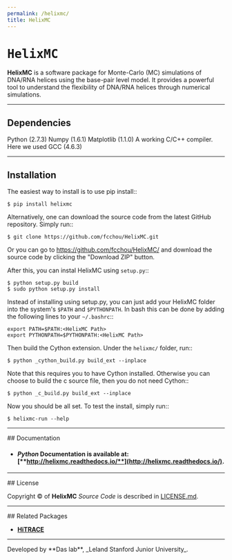 ```yaml
---
permalink: /helixmc/
title: HelixMC
---
```


# <samp>HelixMC</samp>

**HelixMC** is a software package for Monte-Carlo (MC) simulations of DNA/RNA helices 
using the base-pair level model. It provides a powerful tool to understand the flexibility of
DNA/RNA helices through numerical simulations.


<hr/>

## Dependencies 

Python (2.7.3)
Numpy (1.6.1)
Matplotlib (1.1.0)
A working C/C++ compiler. Here we used GCC (4.6.3)

	
<hr/>

## Installation

The easiest way to install is to use pip install::

    $ pip install helixmc

Alternatively, one can download the source code from the latest GitHub
repository. Simply run::

    $ git clone https://github.com/fcchou/HelixMC.git

Or you can go to https://github.com/fcchou/HelixMC/ and download the source
code by clicking the "Download ZIP" button.

After this, you can instal HelixMC using `setup.py`::

    $ python setup.py build
    $ sudo python setup.py install

Instead of installing using setup.py, you can just add your HelixMC folder
into the system's ``$PATH`` and ``$PYTHONPATH``. In bash this can be done by
adding the following lines to your ``~/.bashrc``::

    export PATH=$PATH:<HelixMC Path>
    export PYTHONPATH=$PYTHONPATH:<HelixMC Path>

Then build the Cython extension. Under the ``helixmc/`` folder, run::

    $ python _cython_build.py build_ext --inplace

Note that this requires you to have Cython installed. Otherwise you can choose
to build the c source file, then you do not need Cython::

    $ python _c_build.py build_ext --inplace

Now you should be all set. To test the install, simply run::

    $ helixmc-run --help


<hr/>
## Documentation

* #### *Python* Documentation is available at: [**http://helixmc.readthedocs.io/**](http://helixmc.readthedocs.io/).

<hr/>
## License

Copyright &copy; of **HelixMC** _Source Code_ is described in [LICENSE.md](https://github.com/ribokit/RiboVis/blob/master/LICENSE.md).

<hr/>
## Related Packages

* [**HiTRACE**](https://hitrace.github.io/HiTRACE/)


<hr/>
Developed by **Das lab**, _Leland Stanford Junior University_.

